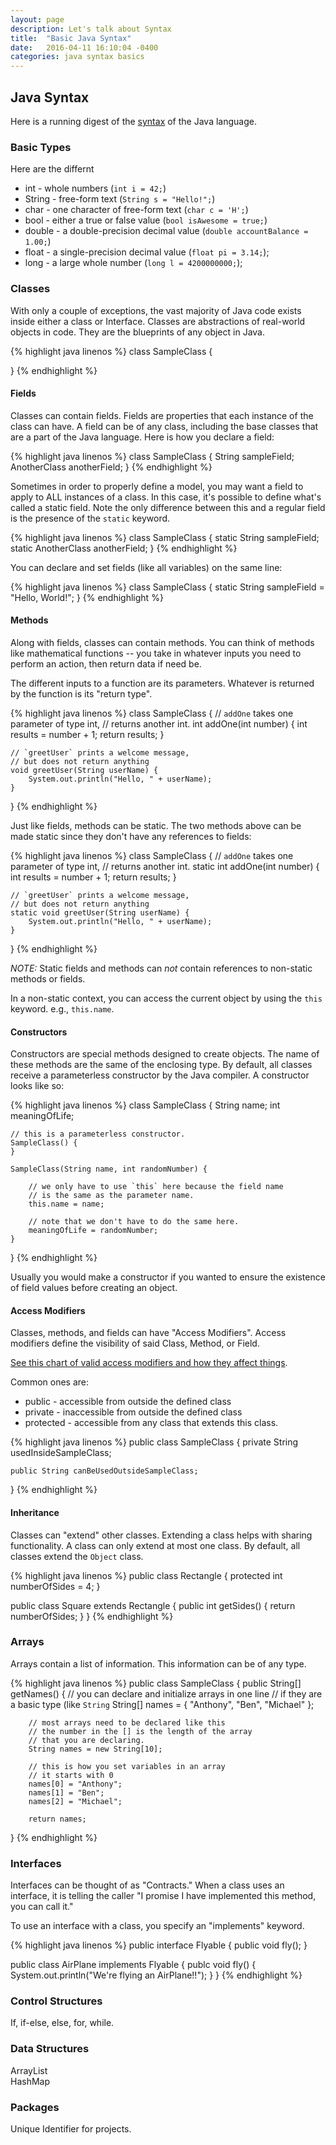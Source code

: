 ```yaml
---
layout: page
description: Let's talk about Syntax 
title:  "Basic Java Syntax"
date:   2016-04-11 16:10:04 -0400
categories: java syntax basics
---
```


## Java Syntax

Here is a running digest of the [syntax](https://en.wikipedia.org/wiki/Syntax) of the Java language.

### Basic Types
Here are the differnt 

*   int  - whole numbers (`int i = 42;`)
*   String - free-form text (`String s = "Hello!";`)
*   char - one character of free-form text (`char c = 'H';`)
*   bool - either a true or false value (`bool isAwesome = true;`)
*   double - a double-precision decimal value (`double accountBalance = 1.00;`)
*   float - a single-precision decimal value (`float pi = 3.14;`);
*   long - a large whole number (`long l = 4200000000;`);

### Classes
With only a couple of exceptions, the vast majority of Java code exists inside either a class or Interface. Classes are abstractions of real-world objects in code. They are the blueprints of any object in Java.

{% highlight java linenos %}
class SampleClass {
    
}
{% endhighlight %}

#### Fields
Classes can contain fields. Fields are properties that each instance of the class can have. A field can be of any class, including the base classes that are a part of the Java language. Here is how you declare a field: 

{% highlight java linenos %}
class SampleClass {
    String sampleField;
    AnotherClass anotherField;
}
{% endhighlight %}

Sometimes in order to properly define a model, you may want a field to apply to ALL instances of a class. In this case, it's possible to define what's called a static field. Note the only difference between this and a regular field is the presence of the `static` keyword.

{% highlight java linenos %}
class SampleClass {
    static String sampleField;
    static AnotherClass anotherField;
}
{% endhighlight %}

You can declare and set fields (like all variables) on the same line:

{% highlight java linenos %}
class SampleClass {
    static String sampleField = "Hello, World!";
}
{% endhighlight %}


#### Methods
Along with fields, classes can contain methods. You can think of methods like mathematical functions -- you take in whatever inputs you need to perform an action, then return data if need be.

The different inputs to a function are its parameters. Whatever is returned by the function is its "return type".

{% highlight java linenos %}
class SampleClass {
    // `addOne` takes one parameter of type int,
    // returns another int.
    int addOne(int number) {
        int results = number + 1;
        return results;
    }
    
    // `greetUser` prints a welcome message,
    // but does not return anything
    void greetUser(String userName) {
        System.out.println("Hello, " + userName);
    }
}
{% endhighlight %}

Just like fields, methods can be static. The two methods above can be made static since they don't have any references to fields:

{% highlight java linenos %}
class SampleClass {
    // `addOne` takes one parameter of type int,
    // returns another int.
    static int addOne(int number) {
        int results = number + 1;
        return results;
    }
    
    // `greetUser` prints a welcome message,
    // but does not return anything
    static void greetUser(String userName) {
        System.out.println("Hello, " + userName);
    }
}
{% endhighlight %}

*NOTE:* Static fields and methods can _not_ contain references to non-static methods or fields.

In a non-static context, you can access the current object by using the `this` keyword. e.g., `this.name`.


#### Constructors
Constructors are special methods designed to create objects. The name of these methods are the same of the enclosing type. By default, all classes receive a parameterless constructor by the Java compiler. A constructor looks like so:

{% highlight java linenos %}
class SampleClass {
    String name;
    int meaningOfLife;
    
    // this is a parameterless constructor.
    SampleClass() {
    }
    
    SampleClass(String name, int randomNumber) {
        
        // we only have to use `this` here because the field name
        // is the same as the parameter name.
        this.name = name;
        
        // note that we don't have to do the same here.
        meaningOfLife = randomNumber;
    }
}
{% endhighlight %}

Usually you would make a constructor if you wanted to ensure the existence of field values before creating an object.

#### Access Modifiers
Classes, methods, and fields can have "Access Modifiers". Access modifiers define the visibility of said Class, Method, or Field.

[See this chart of valid access modifiers and how they affect things](http://javabeginnerstutorial.com/core-java-tutorial/access-modifier-in-java/). 

Common ones are:
* public - accessible from outside the defined class
* private - inaccessible from outside the defined class
* protected - accessible from any class that extends this class.

{% highlight java linenos %}
public class SampleClass {
    private String usedInsideSampleClass;
    
    public String canBeUsedOutsideSampleClass;
}
{% endhighlight %}

#### Inheritance
Classes can "extend" other classes. Extending a class helps with sharing functionality. A class can only extend at most one class. By default, all classes extend the `Object` class.

{% highlight java linenos %}
public class Rectangle {
    protected int numberOfSides = 4;
}

public class Square extends Rectangle {
    public int getSides() {
        return numberOfSides;
    }
}
{% endhighlight %}


### Arrays
Arrays contain a list of information. This information can be of any type.

{% highlight java linenos %}
public class SampleClass {
    public String[] getNames() {
        // you can declare and initialize arrays in one line 
        // if they are a basic type (like `String`
        String[] names = { "Anthony", "Ben", "Michael" };
        
        // most arrays need to be declared like this
        // the number in the [] is the length of the array
        // that you are declaring.
        String names = new String[10];
        
        // this is how you set variables in an array
        // it starts with 0
        names[0] = "Anthony";
        names[1] = "Ben";
        names[2] = "Michael";
        
        return names;
}
{% endhighlight %}

### Interfaces
Interfaces can be thought of as "Contracts." When a class uses an interface, it is telling the caller "I promise I have implemented this method, you can call it."

To use an interface with a class, you specify an "implements" keyword.

{% highlight java linenos %}
public interface Flyable {
    public void fly();
}

public class AirPlane implements Flyable {
    publc void fly() {
        System.out.println("We're flying an AirPlane!!");
    }
}
{% endhighlight %}

### Control Structures
If, if-else, else, for, while.

### Data Structures
ArrayList  
HashMap

### Packages
Unique Identifier for projects.